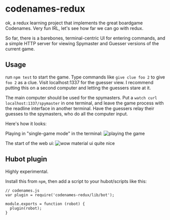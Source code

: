 # codenames-redux

ok, a redux learning project that implements the great boardgame Codenames. Very
fun IRL, let's see how far we can go with redux.

So far, there is a barebones, terminal-centric UI for entering commands, and a
simple HTTP server for viewing Spymaster and Guesser versions of the current
game.

## Usage

run `npm test` to start the game. Type commands like `give clue foo 2` to give
`foo 2` as a clue. Visit localhost:1337 for the guesser view. I recommend
putting this on a second computer and letting the guessers stare at it.

The main computer should be used for the spymasters. Put a `watch curl
localhost:1337/spymaster` in one terminal, and leave the game process with the
readline interface in another terminal. Have the guessers relay their guesses to
the spymasters, who do all the computer input.

Here's how it looks:

Playing in "single-game mode" in the terminal:
![playing the game](http://take.ms/8iNjn)

The start of the web ui:
![wow material ui quite nice](http://take.ms/xr2VE)

## Hubot plugin

Highly experimental.

Install this from `npm`, then add a script to your hubot/scripts like this:

```
// codenames.js
var plugin = require('codenames-redux/lib/bot');

module.exports = function (robot) {
  plugin(robot);
}
```
